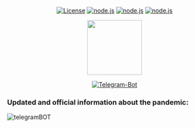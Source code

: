 

<p align="center">
  <a href="https://github.com/JhN-Te/whatsapp_bot/blob/main/LICENSE"><img src="https://img.shields.io/github/license/JhN-Te/whatsapp_bot" alt="License"></a>
  <a href="https://nodejs.org/en/"><img src="http://img.shields.io/static/v1?label=node&message=%3E=8.0.0&color=%3CCOLOR%3E&style=flat" alt="node.js"></a>
  <a href="https://github.com/JhN-Te/whatsapp_bot"><img src="https://img.shields.io/github/last-commit/JhN-Te/whatsapp_bot" alt="node.js"></a>
  <a href="https://github.com/JhN-Te/whatsapp_bot"><img src="https://img.shields.io/github/repo-size/JhN-Te/whatsapp_bot" alt="node.js"></a>
</p>


<p align="center">
<img src="https://images.emojiterra.com/google/android-nougat/512px/1f916.png" height="128"/>
</p>

<p align="center">
<a href="#"><img title="Telegram-Bot" src="https://img.shields.io/badge/Telegram%20Bot-green?colorA=%23ff0000&colorB=%23017e40&style=for-the-badge"></a>
</p>

<h3>Updated and official information about the pandemic:</h3>

![telegramBOT](https://user-images.githubusercontent.com/51134324/105609262-dfff8d80-5d86-11eb-9187-de0259b10d92.jpg)
